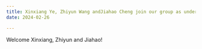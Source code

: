 ```yaml
---
title: Xinxiang Ye, Zhiyun Wang andJiahao Cheng join our group as undergraduate students. Welcome!
date: 2024-02-26

---
```

Welcome Xinxiang, Zhiyun and Jiahao!
<!--more-->